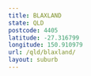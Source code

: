```yaml
---
title: BLAXLAND
state: QLD
postcode: 4405
latitude: -27.316799
longitude: 150.910979
url: /qld/blaxland/
layout: suburb
---
```


